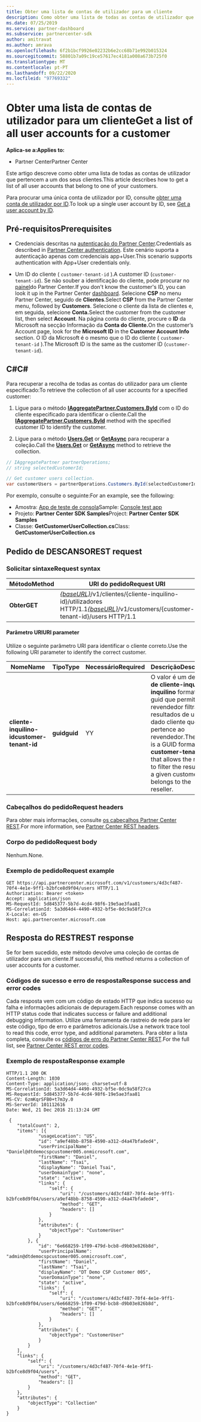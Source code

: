 ```yaml
---
title: Obter uma lista de contas de utilizador para um cliente
description: Como obter uma lista de todas as contas de utilizador que pertencem a um dos seus clientes.
ms.date: 07/25/2019
ms.service: partner-dashboard
ms.subservice: partnercenter-sdk
author: amitravat
ms.author: amrava
ms.openlocfilehash: 6f2b1bcf9926e02232b6e2cc68b71e992b015324
ms.sourcegitcommit: 58801b7a09c19ce57617ec4181a008a673b725f0
ms.translationtype: MT
ms.contentlocale: pt-PT
ms.lasthandoff: 09/22/2020
ms.locfileid: "97769332"
---
```

# <a name="get-a-list-of-all-user-accounts-for-a-customer"></a><span data-ttu-id="5028c-103">Obter uma lista de contas de utilizador para um cliente</span><span class="sxs-lookup"><span data-stu-id="5028c-103">Get a list of all user accounts for a customer</span></span>

<span data-ttu-id="5028c-104">**Aplica-se a:**</span><span class="sxs-lookup"><span data-stu-id="5028c-104">**Applies to:**</span></span>

- <span data-ttu-id="5028c-105">Partner Center</span><span class="sxs-lookup"><span data-stu-id="5028c-105">Partner Center</span></span>

<span data-ttu-id="5028c-106">Este artigo descreve como obter uma lista de todas as contas de utilizador que pertencem a um dos seus clientes.</span><span class="sxs-lookup"><span data-stu-id="5028c-106">This article describes how to get a list of all user accounts that belong to one of your customers.</span></span>

<span data-ttu-id="5028c-107">Para procurar uma única conta de utilizador por ID, consulte [obter uma conta de utilizador por ID](get-a-user-account-by-id.md).</span><span class="sxs-lookup"><span data-stu-id="5028c-107">To look up a single user account by ID, see [Get a user account by ID](get-a-user-account-by-id.md).</span></span>

## <a name="prerequisites"></a><span data-ttu-id="5028c-108">Pré-requisitos</span><span class="sxs-lookup"><span data-stu-id="5028c-108">Prerequisites</span></span>

- <span data-ttu-id="5028c-109">Credenciais descritas na [autenticação do Partner Center](partner-center-authentication.md).</span><span class="sxs-lookup"><span data-stu-id="5028c-109">Credentials as described in [Partner Center authentication](partner-center-authentication.md).</span></span> <span data-ttu-id="5028c-110">Este cenário suporta a autenticação apenas com credenciais app+User.</span><span class="sxs-lookup"><span data-stu-id="5028c-110">This scenario supports authentication with App+User credentials only.</span></span>

- <span data-ttu-id="5028c-111">Um ID do cliente ( `customer-tenant-id` ).</span><span class="sxs-lookup"><span data-stu-id="5028c-111">A customer ID (`customer-tenant-id`).</span></span> <span data-ttu-id="5028c-112">Se não souber a identificação do cliente, pode procurar no [painel](https://partner.microsoft.com/dashboard)do Partner Center.</span><span class="sxs-lookup"><span data-stu-id="5028c-112">If you don't know the customer's ID, you can look it up in the Partner Center [dashboard](https://partner.microsoft.com/dashboard).</span></span> <span data-ttu-id="5028c-113">Selecione **CSP** no menu Partner Center, seguido de **Clientes**.</span><span class="sxs-lookup"><span data-stu-id="5028c-113">Select **CSP** from the Partner Center menu, followed by **Customers**.</span></span> <span data-ttu-id="5028c-114">Selecione o cliente da lista de clientes e, em seguida, selecione **Conta.**</span><span class="sxs-lookup"><span data-stu-id="5028c-114">Select the customer from the customer list, then select **Account**.</span></span> <span data-ttu-id="5028c-115">Na página conta do cliente, procure o **ID** da Microsoft na secção Informação da **Conta do Cliente.**</span><span class="sxs-lookup"><span data-stu-id="5028c-115">On the customer’s Account page, look for the **Microsoft ID** in the **Customer Account Info** section.</span></span> <span data-ttu-id="5028c-116">O ID da Microsoft é o mesmo que o ID do cliente ( `customer-tenant-id` ).</span><span class="sxs-lookup"><span data-stu-id="5028c-116">The Microsoft ID is the same as the customer ID  (`customer-tenant-id`).</span></span>

## <a name="c"></a><span data-ttu-id="5028c-117">C\#</span><span class="sxs-lookup"><span data-stu-id="5028c-117">C\#</span></span>

<span data-ttu-id="5028c-118">Para recuperar a recolha de todas as contas do utilizador para um cliente especificado:</span><span class="sxs-lookup"><span data-stu-id="5028c-118">To retrieve the collection of all user accounts for a specified customer:</span></span>

1. <span data-ttu-id="5028c-119">Ligue para o método [**IAggregatePartner.Customers.ById**](/dotnet/api/microsoft.store.partnercenter.customers.icustomercollection.byid) com o ID do cliente especificado para identificar o cliente.</span><span class="sxs-lookup"><span data-stu-id="5028c-119">Call the [**IAggregatePartner.Customers.ById**](/dotnet/api/microsoft.store.partnercenter.customers.icustomercollection.byid) method with the specified customer ID to identify the customer.</span></span>

2. <span data-ttu-id="5028c-120">Ligue para o método [**Users.Get**](/dotnet/api/microsoft.store.partnercenter.customerusers.icustomerusercollection.get) or [**GetAsync**](/dotnet/api/microsoft.store.partnercenter.customerusers.icustomerusercollection.getasync) para recuperar a coleção.</span><span class="sxs-lookup"><span data-stu-id="5028c-120">Call the [**Users.Get**](/dotnet/api/microsoft.store.partnercenter.customerusers.icustomerusercollection.get) or [**GetAsync**](/dotnet/api/microsoft.store.partnercenter.customerusers.icustomerusercollection.getasync) method to retrieve the collection.</span></span>

``` csharp
// IAggregatePartner partnerOperations;
// string selectedCustomerId;

// Get customer users collection.
var customerUsers = partnerOperations.Customers.ById(selectedCustomerId).Users.Get();
```

<span data-ttu-id="5028c-121">Por exemplo, consulte o seguinte:</span><span class="sxs-lookup"><span data-stu-id="5028c-121">For an example, see the following:</span></span>

- <span data-ttu-id="5028c-122">Amostra: [App de teste de consola](console-test-app.md)</span><span class="sxs-lookup"><span data-stu-id="5028c-122">Sample: [Console test app](console-test-app.md)</span></span>
- <span data-ttu-id="5028c-123">Projeto: **Partner Center SDK Samples**</span><span class="sxs-lookup"><span data-stu-id="5028c-123">Project: **Partner Center SDK Samples**</span></span>
- <span data-ttu-id="5028c-124">Classe: **GetCustomerUserCollection.cs**</span><span class="sxs-lookup"><span data-stu-id="5028c-124">Class: **GetCustomerUserCollection.cs**</span></span>

## <a name="rest-request"></a><span data-ttu-id="5028c-125">Pedido de DESCANSO</span><span class="sxs-lookup"><span data-stu-id="5028c-125">REST request</span></span>

### <a name="request-syntax"></a><span data-ttu-id="5028c-126">Solicitar sintaxe</span><span class="sxs-lookup"><span data-stu-id="5028c-126">Request syntax</span></span>

| <span data-ttu-id="5028c-127">Método</span><span class="sxs-lookup"><span data-stu-id="5028c-127">Method</span></span>  | <span data-ttu-id="5028c-128">URI do pedido</span><span class="sxs-lookup"><span data-stu-id="5028c-128">Request URI</span></span>                                                                                  |
|---------|----------------------------------------------------------------------------------------------|
| <span data-ttu-id="5028c-129">**Obter**</span><span class="sxs-lookup"><span data-stu-id="5028c-129">**GET**</span></span> | <span data-ttu-id="5028c-130">[*{baseURL}*](partner-center-rest-urls.md)/v1/clientes/{cliente-inquilino-id}/utilizadores HTTP/1.1</span><span class="sxs-lookup"><span data-stu-id="5028c-130">[*{baseURL}*](partner-center-rest-urls.md)/v1/customers/{customer-tenant-id}/users HTTP/1.1</span></span> |

#### <a name="uri-parameter"></a><span data-ttu-id="5028c-131">Parâmetro URI</span><span class="sxs-lookup"><span data-stu-id="5028c-131">URI parameter</span></span>

<span data-ttu-id="5028c-132">Utilize o seguinte parâmetro URI para identificar o cliente correto.</span><span class="sxs-lookup"><span data-stu-id="5028c-132">Use the following URI parameter to identify the correct customer.</span></span>

| <span data-ttu-id="5028c-133">Nome</span><span class="sxs-lookup"><span data-stu-id="5028c-133">Name</span></span>                   | <span data-ttu-id="5028c-134">Tipo</span><span class="sxs-lookup"><span data-stu-id="5028c-134">Type</span></span>     | <span data-ttu-id="5028c-135">Necessário</span><span class="sxs-lookup"><span data-stu-id="5028c-135">Required</span></span> | <span data-ttu-id="5028c-136">Descrição</span><span class="sxs-lookup"><span data-stu-id="5028c-136">Description</span></span>                                                                                                                                            |
|------------------------|----------|----------|--------------------------------------------------------------------------------------------------------------------------------------------------------|
| <span data-ttu-id="5028c-137">**cliente-inquilino-id**</span><span class="sxs-lookup"><span data-stu-id="5028c-137">**customer-tenant-id**</span></span> | <span data-ttu-id="5028c-138">**guid**</span><span class="sxs-lookup"><span data-stu-id="5028c-138">**guid**</span></span> | <span data-ttu-id="5028c-139">Y</span><span class="sxs-lookup"><span data-stu-id="5028c-139">Y</span></span>        | <span data-ttu-id="5028c-140">O valor é um design **de cliente-inquilino-inquilino** formatado guid que permite ao revendedor filtrar os resultados de um dado cliente que pertence ao revendedor.</span><span class="sxs-lookup"><span data-stu-id="5028c-140">The value is a GUID formatted **customer-tenant-id** that allows the reseller to filter the results for a given customer that belongs to the reseller.</span></span> |

### <a name="request-headers"></a><span data-ttu-id="5028c-141">Cabeçalhos do pedido</span><span class="sxs-lookup"><span data-stu-id="5028c-141">Request headers</span></span>

<span data-ttu-id="5028c-142">Para obter mais informações, consulte [os cabeçalhos Partner Center REST](headers.md).</span><span class="sxs-lookup"><span data-stu-id="5028c-142">For more information, see [Partner Center REST headers](headers.md).</span></span>

### <a name="request-body"></a><span data-ttu-id="5028c-143">Corpo do pedido</span><span class="sxs-lookup"><span data-stu-id="5028c-143">Request body</span></span>

<span data-ttu-id="5028c-144">Nenhum.</span><span class="sxs-lookup"><span data-stu-id="5028c-144">None.</span></span>

### <a name="request-example"></a><span data-ttu-id="5028c-145">Exemplo de pedido</span><span class="sxs-lookup"><span data-stu-id="5028c-145">Request example</span></span>

```http
GET https://api.partnercenter.microsoft.com/v1/customers/4d3cf487-70f4-4e1e-9ff1-b2bfce8d9f04/users HTTP/1.1
Authorization: Bearer <token>
Accept: application/json
MS-RequestId: 5d845377-5b7d-4cd4-98f6-19e5ae3faa81
MS-CorrelationId: 5a3d64d4-4490-4932-bf5e-0dc9a58f27ca
X-Locale: en-US
Host: api.partnercenter.microsoft.com
```

## <a name="rest-response"></a><span data-ttu-id="5028c-146">Resposta do REST</span><span class="sxs-lookup"><span data-stu-id="5028c-146">REST response</span></span>

<span data-ttu-id="5028c-147">Se for bem sucedido, este método devolve uma coleção de contas de utilizador para um cliente.</span><span class="sxs-lookup"><span data-stu-id="5028c-147">If successful, this method returns a collection of user accounts for a customer.</span></span>

### <a name="response-success-and-error-codes"></a><span data-ttu-id="5028c-148">Códigos de sucesso e erro de resposta</span><span class="sxs-lookup"><span data-stu-id="5028c-148">Response success and error codes</span></span>

<span data-ttu-id="5028c-149">Cada resposta vem com um código de estado HTTP que indica sucesso ou falha e informações adicionais de depuragem.</span><span class="sxs-lookup"><span data-stu-id="5028c-149">Each response comes with an HTTP status code that indicates success or failure and additional debugging information.</span></span> <span data-ttu-id="5028c-150">Utilize uma ferramenta de rastreio de rede para ler este código, tipo de erro e parâmetros adicionais.</span><span class="sxs-lookup"><span data-stu-id="5028c-150">Use a network trace tool to read this code, error type, and additional parameters.</span></span> <span data-ttu-id="5028c-151">Para obter a lista completa, consulte os [códigos de erro do Partner Center REST](error-codes.md).</span><span class="sxs-lookup"><span data-stu-id="5028c-151">For the full list, see [Partner Center REST error codes](error-codes.md).</span></span>

### <a name="response-example"></a><span data-ttu-id="5028c-152">Exemplo de resposta</span><span class="sxs-lookup"><span data-stu-id="5028c-152">Response example</span></span>

```http
HTTP/1.1 200 OK
Content-Length: 1030
Content-Type: application/json; charset=utf-8
MS-CorrelationId: 5a3d64d4-4490-4932-bf5e-0dc9a58f27ca
MS-RequestId: 5d845377-5b7d-4cd4-98f6-19e5ae3faa81
MS-CV: 6zmKqrSFB0+t7m3y.0
MS-ServerId: 101112616
Date: Wed, 21 Dec 2016 21:13:24 GMT

 {
    "totalCount": 2,
    "items": [{
            "usageLocation": "US",
            "id": "a9ef48bb-8758-4590-a312-d4a47bfaded4",
            "userPrincipalName": "Daniel@dtdemocspcustomer005.onmicrosoft.com",
            "firstName": "Daniel",
            "lastName": "Tsai",
            "displayName": "Daniel Tsai",
            "userDomainType": "none",
            "state": "active",
            "links": {
                "self": {
                    "uri": "/customers/4d3cf487-70f4-4e1e-9ff1-b2bfce8d9f04/users/a9ef48bb-8758-4590-a312-d4a47bfaded4",
                    "method": "GET",
                    "headers": []
                }
            },
            "attributes": {
                "objectType": "CustomerUser"
            }
        }, {
            "id": "6e668259-1f09-479d-bcb8-d9b03e826b8d",
            "userPrincipalName": "admin@dtdemocspcustomer005.onmicrosoft.com",
            "firstName": "Daniel",
            "lastName": "Tsai",
            "displayName": "DT Demo CSP Customer 005",
            "userDomainType": "none",
            "state": "active",
            "links": {
                "self": {
                    "uri": "/customers/4d3cf487-70f4-4e1e-9ff1-b2bfce8d9f04/users/6e668259-1f09-479d-bcb8-d9b03e826b8d",
                    "method": "GET",
                    "headers": []
                }
            },
            "attributes": {
                "objectType": "CustomerUser"
            }
        }
    ],
    "links": {
        "self": {
            "uri": "/customers/4d3cf487-70f4-4e1e-9ff1-b2bfce8d9f04/users",
            "method": "GET",
            "headers": []
        }
    },
    "attributes": {
        "objectType": "Collection"
    }
}
```
